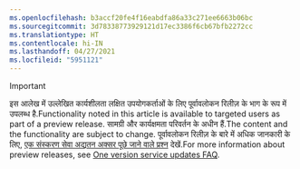 ```yaml
---
ms.openlocfilehash: b3accf20fe4f16eabdfa86a33c271ee6663b06bc
ms.sourcegitcommit: 3d78338773929121d17ec3386f6cb67bfb2272cc
ms.translationtype: HT
ms.contentlocale: hi-IN
ms.lasthandoff: 04/27/2021
ms.locfileid: "5951121"
---
```

> [!IMPORTANT]
> <span data-ttu-id="92c08-101">इस आलेख में उल्लेखित कार्यशीलता लक्षित उपयोगकर्ताओं के लिए पूर्वावलोकन रिलीज़ के भाग के रूप में उपलब्ध है.</span><span class="sxs-lookup"><span data-stu-id="92c08-101">Functionality noted in this article is available to targeted users as part of a preview release.</span></span> <span data-ttu-id="92c08-102">सामग्री और कार्यक्षमता परिवर्तन के अधीन हैं.</span><span class="sxs-lookup"><span data-stu-id="92c08-102">The content and the functionality are subject to change.</span></span> <span data-ttu-id="92c08-103">पूर्वावलोकन रिलीज़ के बारे में अधिक जानकारी के लिए, [एक संस्करण सेवा अद्यतन अक्सर पूछे जाने वाले प्रश्न](/dynamics365/unified-operations/fin-and-ops/get-started/one-version) देखें.</span><span class="sxs-lookup"><span data-stu-id="92c08-103">For more information about preview releases, see [One version service updates FAQ](/dynamics365/unified-operations/fin-and-ops/get-started/one-version).</span></span>